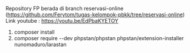 Repository FP berada di branch reservasi-online (https://github.com/Ferytom/tugas-kelompok-pbkk/tree/reservasi-online)  
Link youtube : https://youtu.be/EdPbaKYETOY  


1) composer install
2) composer require --dev phpstan/phpstan phpstan/extension-installer nunomaduro/larastan